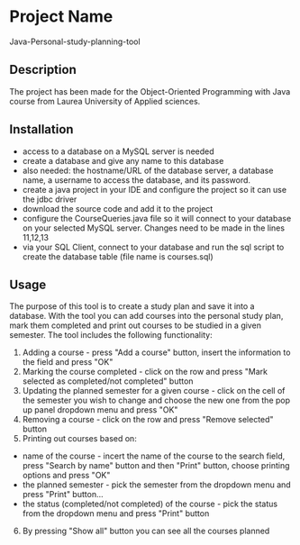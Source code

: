 
# Project Name
Java-Personal-study-planning-tool
## Description
The project has been made for the Object-Oriented Programming with Java course from Laurea University of Applied sciences.
## Installation
- access to a database on a MySQL server is needed
- create a database and  give any name to this database
- also needed: the hostname/URL of the database server, a database name,  a username to access the
database, and its password. 
- create a java project in your IDE and configure the project so it can use the jdbc driver
- download the source code and add it to the project
- configure the CourseQueries.java file so it will connect to your database on your selected MySQL server. Changes need to be made in the lines  11,12,13
- via your SQL Client, connect to your database and run the sql script to create the database table (file name is courses.sql)                 
## Usage
The purpose of this tool is to create a study plan and save it into a database. With the tool you can
add courses into the personal study plan, mark them completed and print out courses to be studied
in a given semester.
The tool includes the following functionality:
1. Adding a course - press "Add a course" button, insert the information to the field and press "OK"
2. Marking the course completed - click on the row and press "Mark selected as completed/not completed" button
3. Updating the planned semester for a given course - click on the cell of the semester you wish to change and choose the new one from the pop up panel dropdown menu and press "OK"
4. Removing a course - click on the row and press "Remove selected" button
5. Printing out courses based on: 
* name of the course - incert the name of the course to the search field, press "Search by name" button and then "Print" button, choose printing options and press "OK"
* the planned semester - pick the semester from the dropdown menu and press "Print" button...
* the status (completed/not completed) of the course - pick the status from the dropdown menu and press "Print" button
6. By pressing "Show all" button you can see all the courses planned
